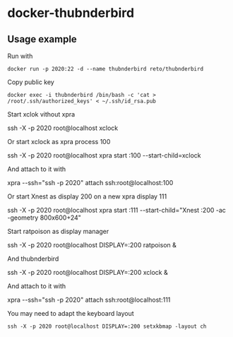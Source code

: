 # docker-thubnderbird



## Usage example

Run with

    docker run -p 2020:22 -d --name thubnderbird reto/thubnderbird 

Copy public key
    
    docker exec -i thubnderbird /bin/bash -c 'cat > /root/.ssh/authorized_keys' < ~/.ssh/id_rsa.pub

Start xclok vithout xpra

   ssh -X -p 2020 root@localhost xclock

Or start xclock as xpra process 100

   ssh -X -p 2020 root@localhost xpra start :100 --start-child=xclock

And attach to it with
  
   xpra --ssh="ssh -p 2020" attach ssh:root@localhost:100

Or start Xnest as display 200 on a new xpra display 111

   ssh -X -p 2020 root@localhost xpra start :111 --start-child=\"Xnest :200 -ac -geometry 800x600+24\"

Start ratpoison as display manager

   ssh -X -p 2020 root@localhost DISPLAY=:200 ratpoison & 

And thubnderbird

   ssh -X -p 2020 root@localhost DISPLAY=:200 xclock &

And attach to it with
  
   xpra --ssh="ssh -p 2020" attach ssh:root@localhost:111

You may need to adapt the keyboard layout

    ssh -X -p 2020 root@localhost DISPLAY=:200 setxkbmap -layout ch

